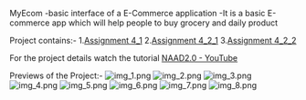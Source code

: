 MyEcom
-basic interface of a E-Commerce application
-It is a basic  E-commerce app which will help people to buy grocery and daily product

Project contains:-
1.[Assignment 4_1](https://github.com/pulkitagrawal20/MyEcom/tree/master/src/com/streamliners_task4_1)
2.[Assignment 4_2_1](https://github.com/pulkitagrawal20/MyEcom/tree/master/src/com/streamliners_task_4_2_1)
3.[Assignment 4_2_2](https://github.com/pulkitagrawal20/MyEcom/tree/master/src/com/streamliners_task_4_2_2)

For the project details watch the tutorial [NAAD2.0 - YouTube](https://www.youtube.com/watch?v=x_zixlLEPEY)

Previews of the Project:-
![img_1.png](img_1.png)
![img_2.png](img_2.png)
![img_3.png](img_3.png)
![img_4.png](img_4.png)
![img_5.png](img_5.png)
![img_6.png](img_6.png)
![img_7.png](img_7.png)
![img_8.png](img_8.png)

